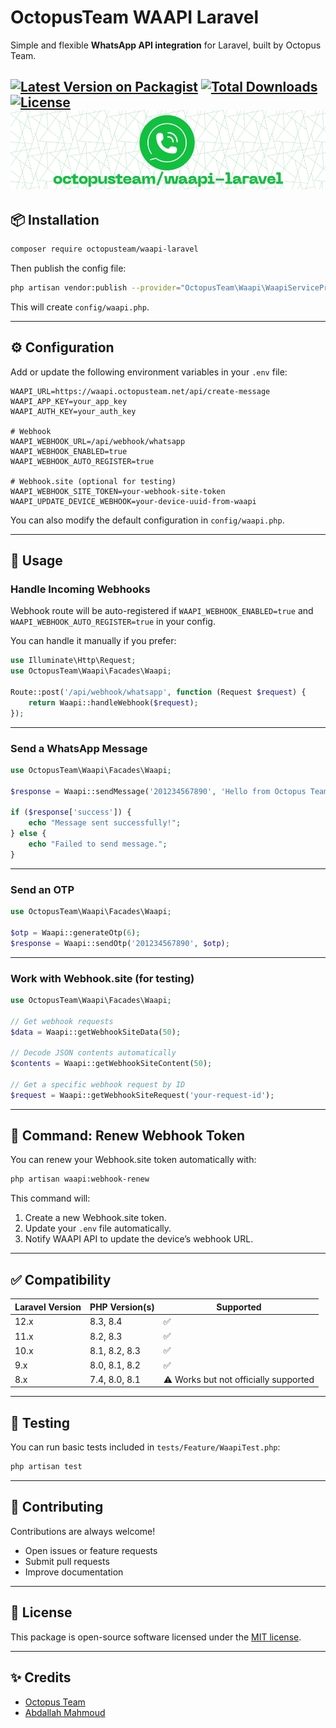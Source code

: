 # OctopusTeam WAAPI Laravel

Simple and flexible **WhatsApp API integration** for Laravel, built by Octopus Team.

[![Latest Version on Packagist](https://img.shields.io/packagist/v/octopusteam/waapi-laravel.svg?style=flat-square)](https://packagist.org/packages/octopusteam/waapi-laravel) [![Total Downloads](https://img.shields.io/packagist/dt/octopusteam/waapi-laravel.svg?style=flat-square)](https://packagist.org/packages/octopusteam/waapi-laravel) [![License](https://img.shields.io/badge/license-MIT-blue.svg)](LICENSE)
![IMAGE](assets/cover.jpg)
---

## 📦 Installation

```bash
composer require octopusteam/waapi-laravel
```

Then publish the config file:

```bash
php artisan vendor:publish --provider="OctopusTeam\Waapi\WaapiServiceProvider" --tag="config"
```

This will create `config/waapi.php`.

---

## ⚙️ Configuration

Add or update the following environment variables in your `.env` file:

```env
WAAPI_URL=https://waapi.octopusteam.net/api/create-message
WAAPI_APP_KEY=your_app_key
WAAPI_AUTH_KEY=your_auth_key

# Webhook
WAAPI_WEBHOOK_URL=/api/webhook/whatsapp
WAAPI_WEBHOOK_ENABLED=true
WAAPI_WEBHOOK_AUTO_REGISTER=true

# Webhook.site (optional for testing)
WAAPI_WEBHOOK_SITE_TOKEN=your-webhook-site-token
WAAPI_UPDATE_DEVICE_WEBHOOK=your-device-uuid-from-waapi
```

You can also modify the default configuration in `config/waapi.php`.

---

## 🚀 Usage

### Handle Incoming Webhooks

Webhook route will be auto-registered if `WAAPI_WEBHOOK_ENABLED=true` and `WAAPI_WEBHOOK_AUTO_REGISTER=true` in your config.

You can handle it manually if you prefer:

```php
use Illuminate\Http\Request;
use OctopusTeam\Waapi\Facades\Waapi;

Route::post('/api/webhook/whatsapp', function (Request $request) {
    return Waapi::handleWebhook($request);
});
```

---

### Send a WhatsApp Message

```php
use OctopusTeam\Waapi\Facades\Waapi;

$response = Waapi::sendMessage('201234567890', 'Hello from Octopus Team 🚀');

if ($response['success']) {
    echo "Message sent successfully!";
} else {
    echo "Failed to send message.";
}
```

---

### Send an OTP

```php
use OctopusTeam\Waapi\Facades\Waapi;

$otp = Waapi::generateOtp(6);
$response = Waapi::sendOtp('201234567890', $otp);
```

---

### Work with Webhook.site (for testing)

```php
use OctopusTeam\Waapi\Facades\Waapi;

// Get webhook requests
$data = Waapi::getWebhookSiteData(50);

// Decode JSON contents automatically
$contents = Waapi::getWebhookSiteContent(50);

// Get a specific webhook request by ID
$request = Waapi::getWebhookSiteRequest('your-request-id');
```

---

## 🧭 Command: Renew Webhook Token

You can renew your Webhook.site token automatically with:

```bash
php artisan waapi:webhook-renew
```

This command will:
1. Create a new Webhook.site token.
2. Update your `.env` file automatically.
3. Notify WAAPI API to update the device’s webhook URL.

---

## ✅ Compatibility

| Laravel Version | PHP Version(s) | Supported |
|-----------------|------------------|------------|
| 12.x            | 8.3, 8.4         | ✅ |
| 11.x            | 8.2, 8.3         | ✅ |
| 10.x            | 8.1, 8.2, 8.3    | ✅ |
| 9.x             | 8.0, 8.1, 8.2    | ✅ |
| 8.x             | 7.4, 8.0, 8.1    | ⚠️ Works but not officially supported |

---

## 🧪 Testing

You can run basic tests included in `tests/Feature/WaapiTest.php`:

```bash
php artisan test
```

---

## 🤝 Contributing

Contributions are always welcome!

- Open issues or feature requests
- Submit pull requests
- Improve documentation

---

## 📜 License

This package is open-source software licensed under the [MIT license](LICENSE).

---

## ✨ Credits

- [Octopus Team](https://github.com/octopus-software-team)
- [Abdallah Mahmoud](https://github.com/eldapour)
